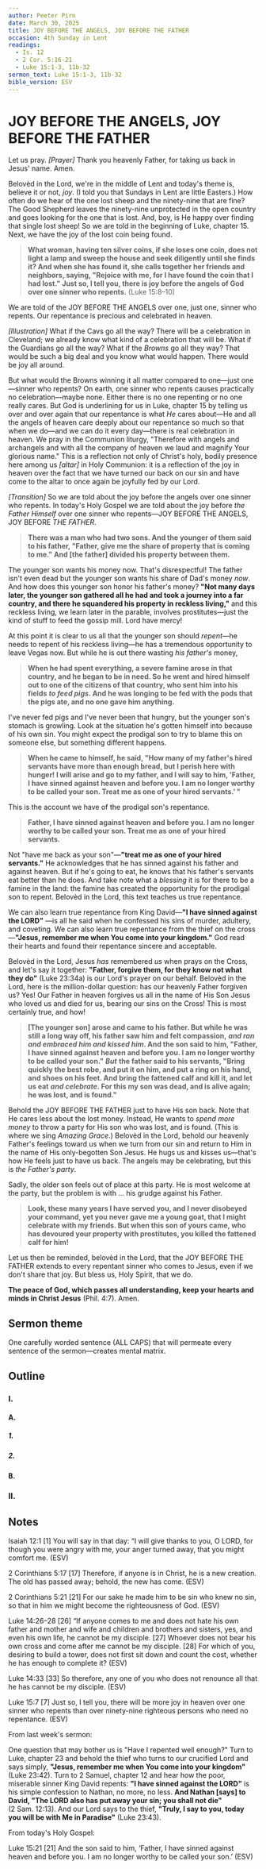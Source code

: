 ```yaml
---
author: Peeter Pirn
date: March 30, 2025
title: JOY BEFORE THE ANGELS, JOY BEFORE THE FATHER
occasion: 4th Sunday in Lent
readings:
  - Is. 12
  - 2 Cor. 5:16-21
  - Luke 15:1-3, 11b-32
sermon_text: Luke 15:1-3, 11b-32
bible_version: ESV
---
```


# JOY BEFORE THE ANGELS, JOY BEFORE THE FATHER

Let us pray. *\[Prayer]*  Thank you heavenly Father, for taking us back in Jesus' name. Amen.

Belovèd in the Lord, we're in the middle of Lent and today's theme is, believe it or not, *joy*. (I told you that Sundays in Lent are little Easters.) How often do we hear of the one lost sheep and the ninety-nine that are fine? The Good Shepherd leaves the ninety-nine unprotected in the open country and goes looking for the one that is lost. And, boy, is He happy over finding that single lost sheep! So we are told in the beginning of Luke, chapter 15. Next, we have the joy of the lost coin being found.
> **What woman, having ten silver coins, if she loses one coin, does not light a lamp and sweep the house and seek diligently until she finds it? And when she has found it, she calls together her friends and neighbors, saying, "Rejoice with me, for I have found the coin that I had lost." Just so, I tell you, there is joy before the angels of God over one sinner who repents.**  (Luke 15:8–10)

We are told of the JOY BEFORE THE ANGELS over one, just one, sinner who repents. Our repentance is precious and celebrated in heaven.

*\[Illustration]*  What if the Cavs go all the way? There will be a celebration in Cleveland; we already know what kind of a celebration that will be. What if the Guardians go all the way? What if the *Browns* go all they way? That would be such a big deal and you know what would happen. There would be joy all around.

But what would the Browns winning it all matter compared to one—just one—sinner who repents? On earth, one sinner who repents causes practically no celebration—maybe none. Either there is no one repenting or no one really cares. But God is underlining for us in Luke, chapter 15 by telling us over and over again that our repentance is what *He* cares about—He and all the angels of heaven care deeply about our repentance so much so that when we do—and we can do it every day—there is real celebration in heaven. We pray in the Communion liturgy, "Therefore with angels and archangels and with all the company of heaven we laud and magnify Your glorious name." This is a reflection not only of Christ's holy, bodily presence here among us *\[altar]*  in Holy Communion: it is a reflection of the joy in heaven over the fact that we have turned our back on our sin and have come to the altar to once again be joyfully fed by our Lord.

*\[Transition]*  So we are told about the joy before the angels over one sinner who repents. In today's Holy Gospel we are told about the joy before *the Father Himself* over one sinner who repents—JOY BEFORE THE ANGELS, JOY BEFORE *THE FATHER*.
> **There was a man who had two sons. And the younger of them said to his father, "Father, give me the share of property that is coming to me." And \[the father] divided his property between them.**

The younger son wants his money now. That's disrespectful! The father isn't even dead but the younger son wants his share of Dad's money *now*. And how does this younger son honor his father's money? **"Not many days later, the younger son gathered all he had and took a journey into a far country, and there he squandered his property in reckless living,"**  and this reckless living, we learn later in the parable, involves prostitutes—just the kind of stuff to feed the gossip mill. Lord have mercy!

At this point it is clear to us all that the younger son should *repent*—he needs to repent of his reckless living—he has a tremendous opportunity to leave Vegas now. But while he is out there wasting *his father's* money,
> **When he had spent everything, a severe famine arose in that country, and he began to be in need. So he went and hired himself out to one of the citizens of that country, who sent him into his fields** ***to feed pigs*. And he was longing to be fed with the pods that the pigs ate, and no one gave him anything.**

I've never fed pigs and I've never been that hungry, but the younger son's stomach is growling. Look at the situation he's gotten himself into because of his own sin. You might expect the prodigal son to try to blame this on someone else, but something different happens.
> **When he came to himself, he said, "How many of my father's hired servants have more than enough bread, but I perish here with hunger! I will arise and go to my father, and I will say to him, 'Father, I have sinned against heaven and before you. I am no longer worthy to be called your son. Treat me as one of your hired servants.' "**

This is the account we have of the prodigal son's repentance.
> **Father, I have sinned against heaven and before you. I am no longer worthy to be called your son. Treat me as one of your hired servants.**

Not "have me back as your son"—**"treat me as one of your hired servants."**  He acknowledges that he has sinned against his father and against heaven. But if he's going to eat, he knows that his father's servants eat better than he does. And take note what a *blessing* it is for there to be a famine in the land: the famine has created the opportunity for the prodigal son to repent. Belovèd in the Lord, this text teaches us true repentance.

We can also learn true repentance from King David—**"I have sinned against the LORD"**  —is all he said when he confessed his sins of murder, adultery, and coveting. We can also learn true repentance from the thief on the cross—**"Jesus, remember me when You come into your kingdom."**  God read their hearts and found their repentance sincere and acceptable.

Belovèd in the Lord, Jesus *has* remembered *us* when prays on the Cross, and let's say it together: **"Father, forgive them, for they know not what they do"**  (Luke 23:34a) is our Lord's prayer on our behalf. Belovèd in the Lord, here is the million-dollar question: has our heavenly Father forgiven us? Yes! Our Father in heaven forgives us all in the name of His Son Jesus who loved us and died for us, bearing our sins on the Cross! This is most certainly true, and how!
> **\[The younger son] arose and came to his father. But while he was still a long way off, his father saw him and felt compassion,**  ***and ran and embraced him and kissed him*. And the son said to him, "Father, I have sinned against heaven and before you. I am no longer worthy to be called your son."**  ***But*** **the father said to his servants, "Bring quickly the best robe, and put it on him, and put a ring on his hand, and shoes on his feet. And bring the fattened calf and kill it, and let us eat** ***and celebrate*. For this my son was dead, and is alive again; he was lost, and is found."**

Behold the JOY BEFORE THE FATHER just to have His son back. Note that He cares less about the lost money. Instead, He wants to *spend more money* to throw a party for His son who was lost, and is found. (This is where we sing *Amazing Grace*.) Belovèd in the Lord, behold our heavenly Father's feelings toward us when we turn from our sin and return to Him in the name of His only-begotten Son Jesus. He hugs us and kisses us—that's how He feels just to have us back. The angels may be celebrating, but this is *the Father's party*.

Sadly, the older son feels out of place at this party. He is most welcome at the party, but the problem is with … his grudge against his Father.
> **Look, these many years I have served you, and I never disobeyed your command, yet you never gave me a young goat, that I might celebrate with my friends. But when this son of yours came, who has devoured your property with prostitutes, you killed the fattened calf for him!**

Let us then be reminded, belovèd in the Lord, that the JOY BEFORE THE FATHER extends to every repentant sinner who comes to Jesus, even if we don't share that joy. But bless us, Holy Spirit, that we do.

**The peace of God, which passes all understanding, keep your hearts and minds in Christ Jesus** (Phil. 4:7). Amen.

## Sermon theme
One carefully worded sentence (ALL CAPS) that will permeate every sentence of the sermon—creates mental matrix.
## Outline
### I.
#### A.
##### 1.
##### 2.
#### B.
### II.
## Notes
Isaiah 12:1
\[1] You will say in that day:
“I will give thanks to you, O LORD,
for though you were angry with me,
your anger turned away,
that you might comfort me. (ESV)

2 Corinthians 5:17
\[17] Therefore, if anyone is in Christ, he is a new creation. The old has passed away; behold, the new has come. (ESV)

2 Corinthians 5:21
\[21] For our sake he made him to be sin who knew no sin, so that in him we might become the righteousness of God. (ESV)

Luke 14:26–28
\[26] “If anyone comes to me and does not hate his own father and mother and wife and children and brothers and sisters, yes, and even his own life, he cannot be my disciple. \[27] Whoever does not bear his own cross and come after me cannot be my disciple. \[28] For which of you, desiring to build a tower, does not first sit down and count the cost, whether he has enough to complete it? (ESV)

Luke 14:33
\[33] So therefore, any one of you who does not renounce all that he has cannot be my disciple. (ESV)

Luke 15:7
\[7] Just so, I tell you, there will be more joy in heaven over one sinner who repents than over ninety-nine righteous persons who need no repentance. (ESV)

From last week's sermon:

One question that may bother us is "Have I repented well enough?" Turn to Luke, chapter 23 and behold the thief who turns to our crucified Lord and says simply, **"Jesus, remember me when You come into your kingdom"**  (Luke 23:42). Turn to 2 Samuel, chapter 12 and hear how the poor, miserable sinner King David repents: **"I have sinned against the LORD"**  is his simple confession to Nathan, no more, no less. **And Nathan \[says] to David, "The LORD also has put away your sin; you shall not die"**  (2 Sam. 12:13). And our Lord says to the thief, **"Truly, I say to you, today you will be with Me in Paradise"**  (Luke 23:43).

From today's Holy Gospel:

Luke 15:21
\[21] And the son said to him, ‘Father, I have sinned against heaven and before you. I am no longer worthy to be called your son.’ (ESV)